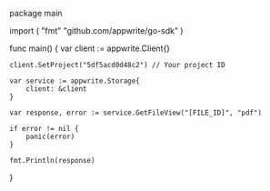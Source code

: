 package main

import (
    "fmt"
    "github.com/appwrite/go-sdk"
)

func main() {
    var client := appwrite.Client{}

    client.SetProject("5df5acd0d48c2") // Your project ID

    var service := appwrite.Storage{
        client: &client
    }

    var response, error := service.GetFileView("[FILE_ID]", "pdf")

    if error != nil {
        panic(error)
    }

    fmt.Println(response)
}